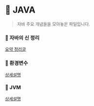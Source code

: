 # :pushpin: JAVA
> 자바 주요 개념들을 모아놓은 파일입니다.

### :pushpin: 자바의 신 정리
[요약 정리글](https://github.com/kimcno3/godofjava)

### :pushpin: 환경변수
[상세설명]()
### :pushpin: JVM
[상세설명]()